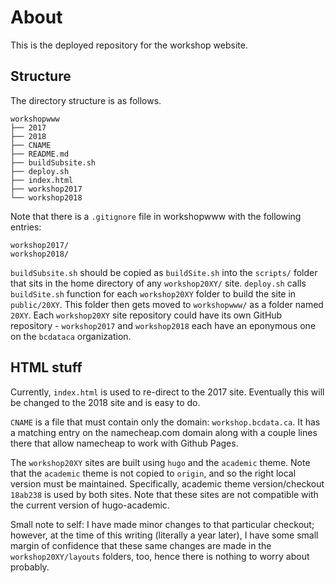 # About

This is the deployed repository for the workshop website.

## Structure

The directory structure is as follows.

```
workshopwww
├── 2017
├── 2018
├── CNAME
├── README.md
├── buildSubsite.sh
├── deploy.sh
├── index.html
├── workshop2017
└── workshop2018
```

Note that there is a `.gitignore` file in workshopwww with the following
entries:

```
workshop2017/
workshop2018/
```

`buildSubsite.sh` should be copied as `buildSite.sh` into the `scripts/` folder
that sits in the home directory of any `workshop20XY/` site. `deploy.sh` calls
`buildSite.sh` function for each `workshop20XY` folder to build the site in
`public/20XY`. This folder then gets moved to `workshopwww/` as a folder named
`20XY`. Each `workshop20XY` site repository could have its own GitHub
repository - `workshop2017` and `workshop2018` each have an eponymous one on the
`bcdataca` organization.


## HTML stuff

Currently, `index.html` is used to re-direct to the 2017 site. Eventually this
will be changed to the 2018 site and is easy to do.

`CNAME` is a file that must contain only the domain: `workshop.bcdata.ca`. It
has a matching entry on the namecheap.com domain along with a couple lines there
that allow namecheap to work with Github Pages.

The `workshop20XY` sites are built using `hugo` and the `academic` theme. Note
that the `academic` theme is not copied to `origin`, and so the right local
version must be maintained. Specifically, academic theme version/checkout
`18ab238` is used by both sites. Note that these sites are not compatible with
the current version of hugo-academic.

Small note to self: I have made minor changes to that particular checkout;
however, at the time of this writing (literally a year later), I have some small
margin of confidence that these same changes are made in the
`workshop20XY/layouts` folders, too, hence there is nothing to worry about
probably.

